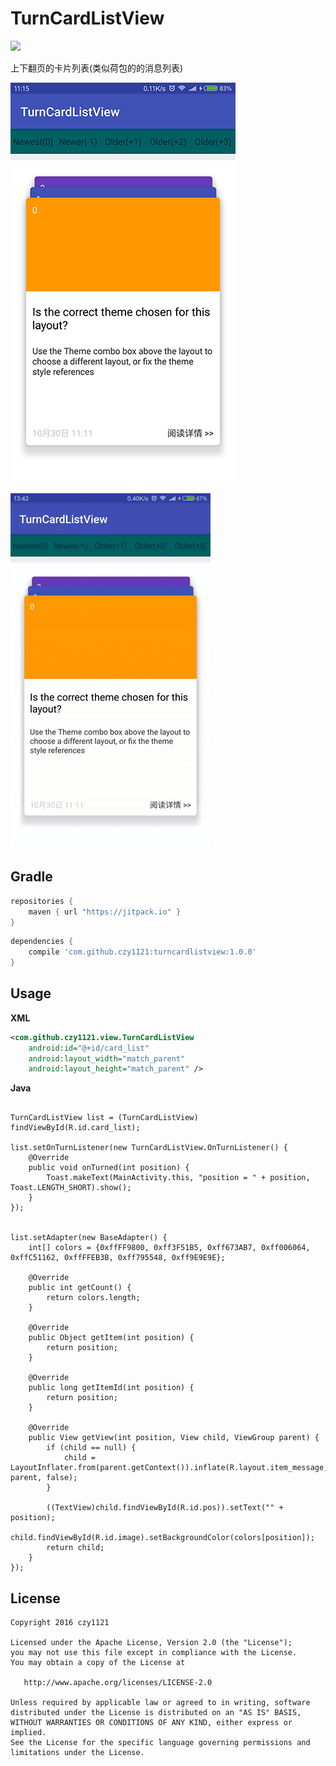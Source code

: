 # TurnCardListView
 
[![](https://jitpack.io/v/czy1121/turncardlistview.svg)](https://jitpack.io/#czy1121/turncardlistview)
 
上下翻页的卡片列表(类似荷包的的消息列表)  

![turncardlistview](screenshot.png) 

![turncardlistview](screenshot.gif)

## Gradle

``` groovy
repositories { 
    maven { url "https://jitpack.io" }
}
```  
    
``` groovy
dependencies {
    compile 'com.github.czy1121:turncardlistview:1.0.0'
}
```
    
## Usage
    
**XML**

``` xml 
<com.github.czy1121.view.TurnCardListView
    android:id="@+id/card_list"
    android:layout_width="match_parent"
    android:layout_height="match_parent" />
``` 

**Java**

``` 

TurnCardListView list = (TurnCardListView) findViewById(R.id.card_list);

list.setOnTurnListener(new TurnCardListView.OnTurnListener() {
    @Override
    public void onTurned(int position) { 
        Toast.makeText(MainActivity.this, "position = " + position, Toast.LENGTH_SHORT).show();
    }
});


list.setAdapter(new BaseAdapter() {
    int[] colors = {0xffFF9800, 0xff3F51B5, 0xff673AB7, 0xff006064, 0xffC51162, 0xffFFEB3B, 0xff795548, 0xff9E9E9E};

    @Override
    public int getCount() {
        return colors.length;
    }

    @Override
    public Object getItem(int position) {
        return position;
    }

    @Override
    public long getItemId(int position) {
        return position;
    }

    @Override
    public View getView(int position, View child, ViewGroup parent) {
        if (child == null) {
            child = LayoutInflater.from(parent.getContext()).inflate(R.layout.item_message, parent, false);
        }

        ((TextView)child.findViewById(R.id.pos)).setText("" + position);
        child.findViewById(R.id.image).setBackgroundColor(colors[position]);
        return child;
    }
});
```
  

## License

```
Copyright 2016 czy1121

Licensed under the Apache License, Version 2.0 (the "License");
you may not use this file except in compliance with the License.
You may obtain a copy of the License at

   http://www.apache.org/licenses/LICENSE-2.0

Unless required by applicable law or agreed to in writing, software
distributed under the License is distributed on an "AS IS" BASIS,
WITHOUT WARRANTIES OR CONDITIONS OF ANY KIND, either express or implied.
See the License for the specific language governing permissions and
limitations under the License.
```